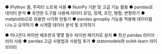 ● IPython 셸, 주피터 노트북 사용
● NumPy 기본 및 고급 기능 활용
● pandas로 데이터 분석
● 유연한 도구를 사용해 데이터 로딩, 정제, 조인, 병합, 변형하기
● matplotlib으로 유용한 시각화 만들기
● pandas groupby 기능을 적용해 데이터를 나누고 요약하기
● 시계열 데이터 분석 및 조작하기


● 아나콘다 파이썬 배포판과 몇몇 필수 파이썬 패키지로 설치
● 최신 pandas 라이브러리 사용
● pandas 고급 사용법과 사용팁 추가
● statsmodels와 scikit-learn 라이브러리 
